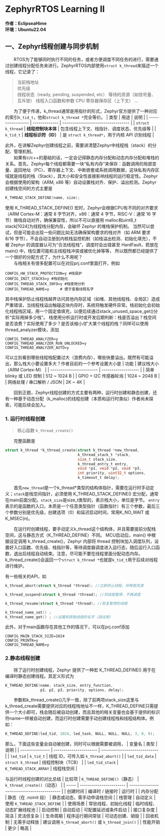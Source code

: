 # ZephyrRTOS Learning II

**作者：EclipseaHime**  
**环境：Ubuntu22.04**

## 一、Zephyr线程创建与同步机制

&emsp;&emsp;RTOS为了能够同时执行不同的任务，或者方便调度不同任务的进行，需要通过创建线程分配任务来进行。ZephyrRTOS内部使用```struct k_thread```来描述一个线程，它记录了：
>当前栈地址  
优先级  
线程状态（ready, pending, suspended, etc）
等待的资源（如信号量、互斥锁）
线程入口函数和参数
CPU 寄存器保存区（上下文）
...

&emsp;&emsp;为了便于传递，k_thread通常是用指针的形式，Zephyr官方提供了一种对应的索引```k_tid_t```，他和```struct k_thread *```完全等价。
| 类型                | 用途            | 说明                                 |
| ----------------- | ------------- | ---------------------------------- |
| `struct k_thread` | **线程控制块本体**   | 包含线程上下文、栈指针、调度状态、优先级等              |
| `k_tid_t`         | **线程标识符（ID）** | 是 `struct k_thread*`，用于内核 API 识别线程 |


此外，在讲解Zephyr创建线程之前，需要讲清楚Zephyr中线程栈（stack）的分配、管理机制。  
&emsp;&emsp;如果有c/c++的基础的话，一定会记得静态内存分配和动态内存分配和堆栈的关系。首先，Zephyr每个线程都需要一块“私有内存”来保存：函数调用的局部变量、返回地址（PC）、寄存器上下文、中断嵌套或系统调用数据，这块私有内存区域就是线程的栈（Stack），其大小和安全性直接影响线程的运行稳定性。Zephyr 会根据使用的架构（ARM, x86 等）自动设置栈对齐、保护、溢出检测。Zephyr创建栈空间的方式主要是
```c
K_THREAD_STACK_DEFINE(name, size);
```
使用 K_THREAD_STACK_DEFINE() 宏时，Zephyr会根据CPU有不同的对齐要求（ARM Cortex-M：通常 8 字节对齐，x86：通常 4 字节，RISC-V：通常 16 字节）做栈自动对齐，确保兼容性，所以不可以直接用 malloc和uint8_t stack[1024]为线程栈分配内存，会破坏 Zephyr 的堆栈保护机制。
当然可以尝试，但是可能会出现一些问题比如无法确保架构要求的栈对齐（如 ARM 要求 8/16 字节），不会自动注册到内核栈监控机制（如栈溢出检测、初始化填充），不被 Zephyr 的调度器认可为“合法线程栈”，调度时会出错甚至 HardFault，若放在 main() 中，栈位置可能和主线程栈冲突或被优化掉等等，
所以既然都已经提供了一个很好的分配方式了，为什么不用呢？  
&emsp;&emsp;与栈相关有很多配置可以在对应prj.conf里面打开，例如
```Kconfig
CONFIG_HW_STACK_PROTECTION=y #栈保护
CONFIG_INIT_STACKS=y #栈初始化
CONFIG_THREAD_STACK_INFO=y #栈使用分析
CONFIG_THREAD_NAME=y     # 便于查看线程名字
```

其中栈保护防止线程栈越界访问其他内存区域（如堆、其他线程栈、全局区）造成严重错误，当线程栈溢出触碰这块内存时，系统将触发硬件异常。栈初始化会初始化线程栈区域，用一个固定值填充，以便后续通过stack_unused_space_get()分析“实际用掉多少栈”。
栈使用分析运行时或开发后期判断：栈是否溢出？栈空间是否浪费？实际使用了多少？是否该缩小/扩大某个线程的栈？同样可以使用thread_analyzer模块，添加

```Kconfig
CONFIG_THREAD_ANALYZER=y
CONFIG_THREAD_ANALYZER_RUN_UNLOCKED=y
CONFIG_THREAD_ANALYZER_AUTO=y
```

可以立刻看到哪些线程栈配置过大（浪费内存），哪些快要溢出。既然有可能溢出，那么栈大小要设置多大？作者目前的一个参考设置大小是
| 功能                       | 建议栈大小（ARM Cortex-M） |
| ------------------------ | ------------------- |
| 简单 blinky 或 LED 控制       | 512 \~ 1024 B       |
| GPIO + I2C 传感器轮询         | 1024 \~ 2048 B      |
| 网络处理 / 串口解析 / JSON       | 2K \~ 4K            |

&emsp;&emsp;回到正题，Zephyr线程创建的方式主要有两种，运行时创建和静态创建，还有一种基于动态分配（k_malloc)的线程创建（本质和运行时类似）作者尚未探索，可能后续会加入。

### 1. 运行时线程创建

>核心函数 ```k_thread_create()```

&emsp;&emsp;完整函数是

```c
struct k_thread *k_thread_create(struct k_thread *new_thread,
                                 k_thread_stack_t *stack,
                                 size_t stack_size,
                                 k_thread_entry_t entry,
                                 void *p1, void *p2, void *p3,
                                 int priority, uint32_t options,
                                 k_timeout_t delay);
``````

&emsp;&emsp;首先```new_thread```是一个k_thread\*类型的结构体指针，需要在运行时手动定义；```stack```是栈空间指针，必须使用 K_THREAD_STACK_DEFINE() 宏分配，通常在main前面分配。```stack_size```是size_t类型的，表示栈大小，单位是字节。
```entry```表示的是函数的入口，本质是一个任意类型指针（函数指针）有三个参数，最后三个参数分别是优先级，创建选项（0）和延迟启动时间，常用K_NO_WAIT 或 K_MSEC(n)。

&emsp;&emsp;在运行时创建线程，要手动定义k_thread这个结构体，并且需要提前分配栈空间，这与静态方式（K_THREAD_DEFINE）不同。
MCU启动后，main() 中根据设定调用 k_thread_create()，Zephyr 内部将 thread 控制块加入调度队列，设置好入口函数、优先级、栈指针等，等待调度器调度进入运行态，随后运行入口函数，退出后线程自动结束。注意，尽可能不要在线程里面分配动态内存。k_thread_create()会返回一个```struct k_thread *```也就是```k_tid_t```用于后续对线程进行维护。

有一些相关的API，如
```c
k_thread_abort(struct k_thread *thread); //立即终止线程，并释放资源

k_thread_suspend(struct k_thread *thread); //将线程暂停，不再调度

k_thread_resume(struct k_thread *thread); //恢复暂停的线程

k_thread_name_set() ;
k_thread_name_get() ; //设置和获取线程的名字（调试用）
```
此外，对于main函数存在其他工作的情况下，可以在prj.conf添加
```Kconfig
CONFIG_MAIN_STACK_SIZE=1024
CONFIG_PRINTK=y
CONFIG_THREAD_NAME=y
```
### 2.静态线程创建

&emsp;&emsp;除了运行时创建线程，Zephyr 提供了一种宏 K_THREAD_DEFINE() 用于在编译时静态创建线程。其定义形式为
```c
K_THREAD_DEFINE(name, stack_size, entry_function,
                p1, p2, p3, priority, options, delay);
```
&emsp;&emsp;参数和k_thread_create()几乎一致，除了前两项stack_size这里与k_thread_create需要提供对应的线程栈地址不一样，K_THREAD_DEFINE只需提供一个大小即可，栈会随后被自动创建，而且其他的相关变量也会基于提供的标识符name一样被自动创建，而运行时创建需要手动创建线程栈和线程结构体。例如：
```c
K_THREAD_DEFINE(led_tid, 1024, led_task, NULL, NULL, NULL, 3, 0, 0);
```
那么，下面这些变量会自动被创建，同时可以根据需要被调用，
| 变量名             | 类型                     | 说明                            |
| --------------- | ---------------------- | ----------------------------- |
| `led_tid`       | `k_tid_t`              | 线程 ID，可传入如 `k_thread_abort()` |
| `led_tid_data`  | `struct k_thread`      | 线程控制块（TCB）                    |
| `led_tid_stack` | `K_THREAD_STACK_ARRAY` | 线程栈空间                         |

与运行时线程创建的对比总结
| 比较项   | `K_THREAD_DEFINE()`（静态） | `k_thread_create()`（动态）                     |
| ----- | ----------------------- | ------------------------------------------- |
| 创建时间  | 编译时 / 链接时               | 运行时                                         |
| 内存分配  | 静态（在 .noinit 段）         | 静态或动态，需手动申请栈空间                              |
| 栈管理   | 自动定义                    | 使用 `K_THREAD_STACK_DEFINE`                  |
| 使用场景  | 常驻线程、初始化线程              | 临时线程、动态扩展线程池                                |
| 启动控制  | 自动启动                    | 可配置延迟或条件启动                                  |
| 接口复杂度 | 简洁                      | 灵活但复杂                                       |
| 生命周期  | 程序运行期间常驻                | 可动态创建、销毁                                    |
| 回收机制  | 无需手动释放                  | 建议调用 `k_thread_abort()` 或 `k_thread_join()` |
| 性能开销  | 更少                      | 略高                                          |
